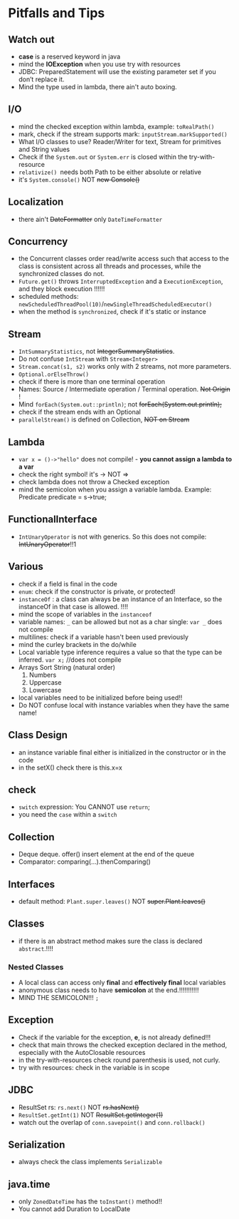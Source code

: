 # Pitfalls and Tips
## Watch out
- **case** is a reserved keyword in java
- mind the **IOException** when you use try with resources
- JDBC: PreparedStatement will use the existing parameter set if you don’t replace it.
- Mind the type used in lambda, there ain't auto boxing. 

## I/O
- mind the checked exception within lambda, example: `toRealPath()`
- mark, check if the stream supports mark: `inputStream.markSupported()`
- What I/O classes to use? Reader/Writer for text, Stream for primitives and String values
- Check if the `System.out` or `System.err` is closed within the try-with-resource
- `relativize() `needs both Path to be either absolute or relative
- it's `System.console()` NOT ~~new Console()~~


## Localization
- there ain't ~~DateFormatter~~ only `DateTimeFormatter`

## Concurrency
- the Concurrent classes order read/write access such that access to the class is consistent 
across all threads and processes, while the synchronized classes do not. 
- `Future.get()` throws  `InterruptedException` and a  `ExecutionException`, and they block execution !!!!!!
- scheduled methods: `newScheduledThreadPool(10)`/`newSingleThreadScheduledExecutor()`
- when the method is `synchronized`, check if it's static or instance

## Stream
-  `IntSummaryStatistics`, not ~~IntegerSummaryStatistics~~. 
- Do not confuse `IntStream` with `Stream<Integer>`
- `Stream.concat(s1, s2)` works only with 2 streams, not more parameters.
- `Optional.orElseThrow()`
- check if there is more than one terminal operation
- Names: Source / Intermediate operation / Terminal operation. ~~Not Origin~~ !
- Mind `forEach(System.out::println)`; not ~~forEach(System.out.println);~~
- check if the stream ends with an Optional
- `parallelStream()` is defined on Collection, ~~NOT on Stream~~

## Lambda
- `var x = ()->"hello"` does not compile! - **you cannot assign a lambda to a var**
- check the right symbol! it's -> NOT =>
- check lambda does not throw a Checked exception
- mind the semicolon when you assign a variable lambda.
    Example: Predicate<String> predicate = s->true;
## FunctionalInterface
- `IntUnaryOperator` is not with generics. So this does not compile: ~~IntUnaryOperator<String>~~!!1


## Various
- check if a field is final in the code
- `enum`: check if the constructor is private, or protected!
- `instanceOf` : a class can always be an instance of an Interface, so the instanceOf in that case is allowed. !!!!
- mind the scope of variables in the `instanceof`
- variable names: `_` can be allowed but not as a char single: `var _` does not compile
- multilines: check if a variable hasn't been used previously
- mind the curley brackets in the do/while 
- Local variable type inference requires a value so that the type can be inferred. `var x;`  //does not compile
- Arrays Sort String (natural order)
     1. Numbers
     2. Uppercase
     3. Lowercase
- local variables need to be initialized before being used!!
- Do NOT confuse local with instance variables when they have the same name!


## Class Design
- an instance variable final either is initialized in the constructor or in the code
- in the setX() check there is this.x=x
## check
- `switch` expression: You CANNOT use `return`;
- you need the `case` within a `switch`
## Collection
- Deque<String> deque. offer() insert element at the end of the queue
- Comparator: comparing(...).thenComparing()

## Interfaces
- default method: `Plant.super.leaves()` NOT ~~super.Plant.leaves()~~
## Classes
- if there is an abstract method  makes sure the class is declared `abstract`.!!!!
### Nested Classes
- A local class can access only **final** and **effectively final** local variables
- anonymous class needs to have **semicolon** at the end.!!!!!!!!!!!
- MIND THE SEMICOLON!!! `;`
## Exception
- Check if the variable for the exception, **e**, is not already defined!!!
- check that main throws the checked exception declared in the method, 
especially with the AutoClosable resources
- in the try-with-resources check round parenthesis is used, not curly.
- try with resources: check in the variable is in scope

## JDBC
- ResultSet rs: `rs.next()` NOT ~~rs.hasNext()~~
- `ResultSet.getInt(1)` NOT ~~ResultSet.getInteger(1)~~
- watch out the overlap of `conn.savepoint()` and `conn.rollback()`

## Serialization
- always check the class implements `Serializable`
## java.time
- only `ZonedDateTime` has the `toInstant()` method!!
- You cannot add Duration to LocalDate